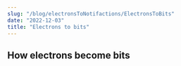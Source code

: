 ```yaml
---
slug: "/blog/electronsToNotifactions/ElectronsToBits"
date: "2022-12-03"
title: "Electrons to bits"
---
```


## How electrons become bits